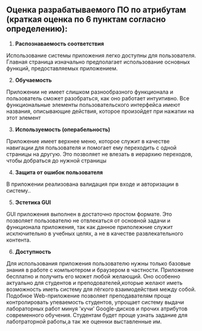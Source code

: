 ## Оценка разрабатываемого ПО по атрибутам (краткая оценка по 6 пунктам согласно  определению):

1. **Распознаваемость  соответствия**

Использование системы приложения легко доступны для пользователя. Главная страница изначально предполагает использование основных 
функций, предоставляемых приложением.

2. **Обучаемость**

Приложении не имеет слишком разнообразного функционала и пользователь сможет разобраться, как оно работает интуитивно. Все функциональные элементы пользовательского интерфейса имеют названия, описывающие действия, которое произойдет при нажатии на этот элемент

3. **Используемость  (операбельность)**

Приложение имеет верхнее меню, которое служит в качестве навигации для пользователя и помогает ему переходить с одной страницы на другую. Это позволяет не влезать в иерархию переходов, чтобы добраться до нужной страницы

4. **Защита от ошибок  пользователя**

В приложении реализована валидация при входе и авторизации в систему..

5. **Эстетика  GUI**

GUI приложения выполнен в достаточно простом формате. Это позволяет пользователю не отвлекаться от основной задачи и функционала приложения, так как данное прилолежние служит исключительно в учебных целях, а не в качестве развлекательного контента.

6. **Доступность**

Для использования приложения пользователю нужны только базовые знания в работе с компьютером и браузером в частности.
Приложение бесплатно и получить его может любой желающий. Оно особенно актуально для студентов и преподователей,которые желают иметь возможность иметь систему для лёгкого взаимодействия между собой. Подобное Web-приложение позволяет преподавателям проще контролировать упеваемость студентов, упрощает систему выдачи лабораторных работ минуя 'кучи' Google-дисков и прочих атрибутов современного обучения. Студентам будет проще узнать задание для лаботраторной работы,а так же оценнки выставленные им.